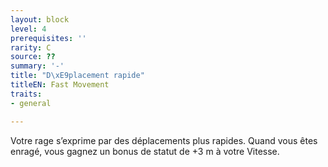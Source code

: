```yaml
---
layout: block
level: 4
prerequisites: ''
rarity: C
source: ??
summary: '-'
title: "D\xE9placement rapide"
titleEN: Fast Movement
traits:
- general

---
```


<p>Votre rage s’exprime par des déplacements plus rapides. Quand vous êtes enragé, vous gagnez un bonus de statut de +3 m à votre Vitesse.</p>